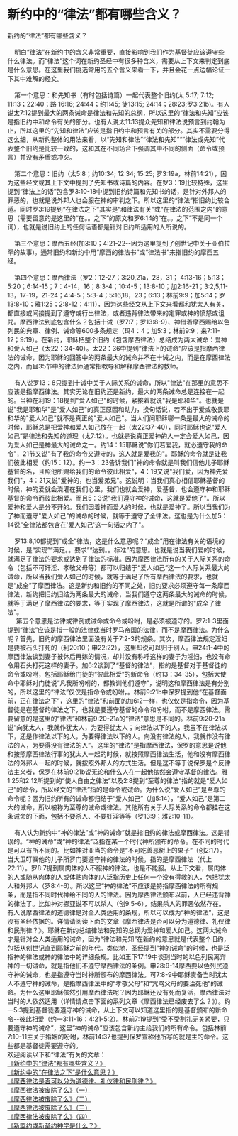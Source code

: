 # 新约中的“律法”都有哪些含义？



<p>新约的“律法”都有哪些含义？<br />
&nbsp;<br />
&nbsp; &nbsp; 明白“律法”在新约中的含义非常重要，直接影响到我们作为基督徒应该遵守些什么律法。而“律法”这个词在新约圣经中有很多种含义，需要从上下文来判定到底是什么意思。在这里我们挑选常用的五个含义来看一下，并且会花一点边幅论证一下其中难解的经文。<br />
&nbsp;<br />
&nbsp; &nbsp; 第一个意思：和先知书（有时包括诗篇）一起代表整个旧约(太&nbsp;5:17; 7:12; 11:13；22:40；路&nbsp;16:16; 24:44；约1:45; 徒13:15; 24:14；28:23;罗3:21b)。有人说太7:12提到最大的两条诫命是律法和先知的总纲，所以这里的“律法和先知”应该是指旧约中和命令有关的部分。也有人说太11:13提众先知和律法说预言到约翰为止，所以这里的“先知和律法”应该是指旧约中和预言有关的部分。其实不需要分得这么细，从新约整体的用法来看，以“先知和律法”“律法和先知”“”律法或先知”代表整个旧约是比较一致的，这和其在不同场合下强调其中不同的侧面（命令或预言）并没有矛盾或冲突。<br />
&nbsp;<br />
&nbsp; &nbsp; 第二个意思：旧约（太5:8；约10:34; 12:34; 15:25; 罗3:19a，林前14:21），因为这些经文或其上下文中提到了先知书或诗篇的内容。在罗3：19比较特殊，这里提到“律法上的话”包含罗3:10-18中提到旧约诗篇和先知书的话，是针对外邦人的罪恶的，也就是说外邦人也会服在神的审判之下。所以这里的“律法”指旧约比较合适。同时罗3:19提到“在律法之下”其实是“和律法有关”或“在律法的范围之内”的意思（需要留意的是这里的“在。。之下”的原文和罗6:14的“在。。之下”不是同一个词），也就是说旧约上的任何话语都是针对旧约所适用的人所说的。<br />
&nbsp;<br />
&nbsp; &nbsp; 第三个意思：摩西五经(加3:10；4:21-22--因为这里提到了创世记中关于亚伯拉罕的故事)。通常旧约和新约中用“摩西的律法书”或“律法书”来指旧约的摩西五经。<br />
&nbsp;<br />
&nbsp; &nbsp; 第四个意思：摩西律法（罗2：12-27；3:20,21a，28，31； 4:13-16；5:13；5:20；6:14-15；7：4-14，16；8:3-4；10:4-5；13:8-10；加2:16-21；3:2,5,11-13，17-19，21-24；4:4-5；5:3-4；5:16,18，23；6:13；林前9:9；加5:14；罗13:8-10；雅1:25；2:8-12；4:11），因为这些经文从上下文来看都和犹太人有关，都直接或间接提到了遵守或行出律法，或者违背律法带来的定罪或神的愤怒或诅咒。摩西律法到底包含什么？包括十诫（罗7:7；罗13:8-9）、神借着摩西赐给以色列民的典章、律例、诫命等600多条规定（玛4：4；加5:3；林前9:9；来7:11-12；9:19）。在新约，耶稣把整个旧约（包含摩西律法）总结成为两大诫命：爱神和爱人如己（太22：34-40）。太22：36中提到“律法上的诫命”应该是指摩西律法的诫命，因为耶稣的回答中的两条最大的诫命并不在十诫之内，而是在摩西律法之内，而且35节中的律法师通常指教导和解释摩西律法的教师。<br />
&nbsp;<br />
&nbsp; &nbsp; 有人说罗13：8只提到十诫中关于人际关系的诫命，所以"律法"在那里的意思不应该是指摩西律法。其实无论在旧约还是新约，最大的两条诫命总是连接在一起的。当神在利19：18提到"爱人如己"的时候，紧接着就说"我是耶和华"。也就是说"我是耶和华"是"爱人如己"的真正原因和动力，换句话说，若不出于爱或敬畏耶和华的"爱人如己"就不是真正的"爱人如己"。当人们问耶稣哪一条是最大的诫命的时候，耶稣总是把爱神和爱人如己放在一起（太22:37-40），同时耶稣也说“爱人如己”是律法和先知的道理（太7:12）。也就是说真正爱神的人一定会爱人如己，因为爱人如己是神最大的诫命之一。约14：15耶稣说"你们若爱我，就必遵守我的命令"，21节又说"有了我的命令又遵守的，这人就是爱我的"。耶稣的命令就是让我们彼此相爱（约15：12）。约一3：23告诉我们"神的命令就是叫我们信他儿子耶稣基督的名，且照他所赐给我们的命令彼此相爱"，4：19又说"我们爱，因为神先爱我们"，4：21又说"爱神的，也当爱弟兄"。这说明：当我们真心相信耶稣基督的时候，神的爱就会浇灌在我们心里，我们也就会爱神，爱基督，也会遵守神和耶稣基督的命令而彼此相爱。而且5：3说"我们遵守神的诫命，这就是爱他了"。所以爱神和爱人是分不开的。我们因着神而爱人的时候，也就是爱神了。所以当我们为了神而遵守"爱人如己"的诫命的时候，就等于遵守了全律法。这也是为什么加5：14说"全律法都包含在'爱人如己'这一句话之内了"。<br />
&nbsp;<br />
&nbsp; &nbsp; 罗13:8,10都提到“成全”律法，这是什么意思呢？“成全”用在律法有关的语境的时候，是“实现”“满足。。要求”“达到。。标准”的意思。也就是说当我们爱的时候，就满足了律法的要求或达到了律法的标准。因为摩西律法所有的关于人际关系的命令（包括不可奸淫、孝敬父母等）都可以归结于“爱人如己”这一个人际关系最大的诫命，所以当我们爱人如己的时候，就等于满足了所有摩西律法的要求，也就是“成全”了摩西律法。这是新约和旧约的不同之处，旧约要求必须遵守每一条摩西律法，新约把旧约归结为两条最大的诫命，当我们遵守这两条最大的诫命的时候，就等于满足了摩西律法的要求，等于实现了摩西律法，这就是所谓的"成全了律法"。<br />
&nbsp;&nbsp; &nbsp; 第五个意思是法律或律例或诫命或命令或吩咐，是必须被遵守的。罗7:1-3里面提到“律法”应该是指一般的法律或当时罗马帝国的法律，而不是摩西律法。为什么呢？首先，旧约的摩西律法里面没有关于7:2-3的规条。其次，摩西律法规定淫妇是要被石头打死的（利20:10；申22:22），这里却说可以归于别人。申24:1-4中的摩西律法谈到妻子被休后再嫁的情况，却并没有称呼这样的妻子为淫妇，也没有命令用石头打死这样的妻子。加6:2谈到了“基督的律法”，指的是基督对于基督徒的命令或吩咐，包括耶稣给门徒的“彼此相爱”的新命令（约13：34-35），包括大使命中耶稣对门徒说“凡我所吩咐的，都教训他们遵守”，说明这和摩西律法是有分别的，所以这里的“律法”仅仅是指命令或吩咐，。林前9:21b中保罗提到他“在基督面前，正在律法之下”，这里的“律法”和前面的加6:2一样，也仅仅是指命令，因为基督徒是在基督的律法之下，也就是要遵守基督的命令和吩咐，而不是摩西律法。需要留意的是这里的“律法”和林前9:20-21a的“律法”意思是不同的。林前9:20-21a说“向犹太人，我就作犹太人，为要得犹太人；向律法以下的人，我虽不在律法以下，还是作律法以下的人，为要得律法以下的人。向没有律法的人，我就作没有律法的人，为要得没有律法的人”。这里的“律法”是指摩西律法，保罗的意思是说他和按照摩西律法行事的犹太人一起的时候，就按照摩西律法生活，他和没有摩西律法的外邦人一起的时候，就按照外邦人的方式生活。但是这不等于说保罗是个反律法主义者，保罗在林前9:21b说无论和什么人在一起他依然会遵守基督的律法。雅1:25和2:12所提到的“使人自由之律法”以及2:8提到“至尊的律法”指的就是“爱人如己”的命令，所以经文的“律法”指的是命令或诫命。为什么说“爱人如己”是至尊的命令呢？因为旧约所有的诫命都归结于“爱人如己”（加5:14），“爱人如己”是第二大的诫命，所以被称为至尊的诫命或律法。其他所有关于人际关系的命令都挂在这条诫命的下面，包括不要杀人、不要奸淫等等（罗13:9；雅2:10-11）。<br />
&nbsp;<br />
&nbsp;&nbsp; &nbsp;有人认为新约中“神的律法”或“神的诫命”就是指旧约的律法或摩西律法。这是错误的。“神的诫命”或“神的律法”泛指在某一个时代神所颁布的命令。在不同的时代是可以有所不同的。比如神对亚当的命令是“不可吃善恶树上的果子”（创2:17）。当大卫叮嘱他的儿子所罗门要遵守神的律法的时候，指的是摩西律法（代上22:11）。罗8:7提到属肉体的人不服神的律法，也是不能服。从上下文看，属肉体的人或随从肉体的人或体贴肉体的人泛指历史上任何一个没有得救的人，包括犹太人和外邦人（罗8:4-6）。所以这里“神的律法”不应该是特指摩西律法的所有规条，而是指不同时代神给不同的人的律法。因为摩西律法颁布以前，人已经违背神的律法了。比如神对挪亚说不可以杀人（创9:5-6），结果杀人的罪恶依然存在。有人说摩西律法的道德律是对全人类适用的条规，所以可以成为“神的律法”，这是没有圣经依据的。详情请阅读下面的文章《摩西律法是否可以分为道德律、礼仪律和民刑律？》。耶稣在新约总结律法和先知的总纲为爱神和爱人如己。这两大诫命才是针对全人类适用的诫命，因为“律法和先知”在新约的意思就是代表整个旧约，包括从创世记直到耶稣之前的年代。类似地，圣经提到“神的诫命”的时候，也是泛指神的律法或神的律法中的详细条规。比如王下17:19中谈到当时的以色列民离弃神的一切诫命，就是指他们不遵守摩西律法的条例。申28:9-14摩西要以色列民遵守神的诫命，也是指遵守当时神所颁布的摩西律法。可7:8-9中耶稣责备当时犹太人不遵守神的诫命，是指摩西律法中的“孝敬父母”和“咒骂父母的要治死他”的诫命。为什么这里耶稣依然引用摩西律法呢？因为耶稣还没有死而复活，摩西律法对当时的人依然适用（详情请点击下面的系列文章《摩西律法已经废去了么？》）。约一5:3提到基督徒要遵守神的诫命，从上下文可以知道这里指的是基督颁布的新命令--彼此相爱（约一3:11-16；4:21-5:2）。林前7:19提到“受不受割礼无关紧要，只要遵守神的诫命”，这里“神的诫命”应该包含新约主给我们的所有命令。包括林前7:10-11主关于婚姻的吩咐，林前14:37也提到保罗宣称他所写的就是主的命令。这些都是基督徒需要遵守的。<br />
欢迎阅读以下和“律法”有关的文章：<br />
<a href="/node/12683">《新约中的“律法”都有哪些含义？》</a><br />
<a href="/node/12684">《新约中的“在律法之下”是什么意思？》</a><br />
<a href="/node/12685">《摩西律法是否可以分为道德律、礼仪律和民刑律？》</a><br />
<a href="/node/12686">《摩西律法被废除了么》（一）</a><br />
<a href="/node/12687">《摩西律法被废除了么》（二）</a><br />
<a href="/node/12688">《摩西律法被废除了么》（三）</a><br />
<a href="/node/12689">《摩西律法被废除了么》（四）</a><br />
<a href="/node/12691">《新盟约或新圣约神学是什么？》</a></p>